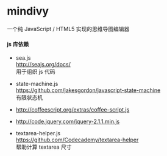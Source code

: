 mindivy
=======

一个纯 JavaScript / HTML5 实现的思维导图编辑器


#### js 库依赖

- sea.js <br/>
  http://seajs.org/docs/ <br/>
  用于组织 js 代码

- state-machine.js <br/>
  https://github.com/jakesgordon/javascript-state-machine <br/>
  有限状态机

- http://coffeescript.org/extras/coffee-script.js

- http://code.jquery.com/jquery-2.1.1.min.js

- textarea-helper.js <br/>
  https://github.com/Codecademy/textarea-helper <br/>
  帮助计算 textarea 尺寸
